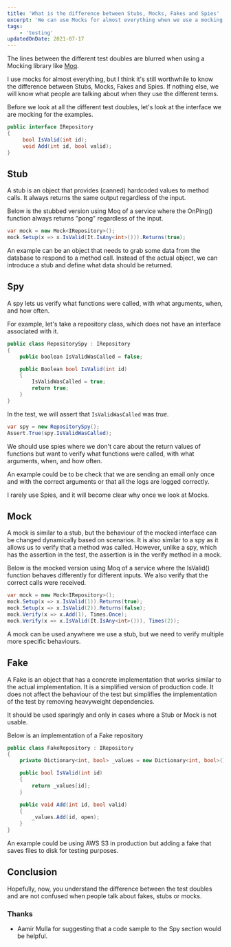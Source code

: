 ```yaml
---
title: 'What is the difference between Stubs, Mocks, Fakes and Spies'
excerpt: 'We can use Mocks for almost everything when we use a mocking framework, but what is the difference between Stubs, Mocks, Fakes and Spies'
tags:
    - 'testing'
updatedOnDate: 2021-07-17
---
```


The lines between the different test doubles are blurred when using a Mocking library like [Moq](https://github.com/moq/moq4).

I use mocks for almost everything, but I think it's still worthwhile to know the difference between Stubs, Mocks, Fakes and Spies. If nothing else, we will know what people are talking about when they use the different terms.

Before we look at all the different test doubles, let's look at the interface we are mocking for the examples.

```csharp
public interface IRepository
{
     bool IsValid(int id);
     void Add(int id, bool valid);
}
```

## Stub

A stub is an object that provides (canned) hardcoded values to method calls. It always returns the same output regardless of the input.

Below is the stubbed version using Moq of a service where the OnPing() function always returns "pong" regardless of the input.

```csharp
var mock = new Mock<IRepository>();
mock.Setup(x => x.IsValid(It.IsAny<int>())).Returns(true);
```

An example can be an object that needs to grab some data from the database to respond to a method call. Instead of the actual object, we can introduce a stub and define what data should be returned.

## Spy

A spy lets us verify what functions were called, with what arguments, when, and how often.

For example, let's take a repository class, which does not have an interface associated with it.

```csharp
public class RepositorySpy : IRepository
{
    public boolean IsValidWasCalled = false;

    public Boolean bool IsValid(int id)
    {
        IsValidWasCalled = true;
        return true;
    }
}
```

In the test, we will assert that `IsValidWasCalled` was _true_.

```csharp
var spy = new RepositorySpy();
Assert.True(spy.IsValidWasCalled);
```

We should use spies where we don't care about the return values of functions but want to verify what functions were called, with what arguments, when, and how often.

An example could be to be check that we are sending an email only once and with the correct arguments or that all the logs are logged correctly.

I rarely use Spies, and it will become clear why once we look at Mocks.

## Mock

A mock is similar to a stub, but the behaviour of the mocked interface can be changed dynamically based on scenarios. It is also similar to a spy as it allows us to verify that a method was called. However, unlike a spy, which has the assertion in the test, the assertion is in the verify method in a mock.

Below is the mocked version using Moq of a service where the IsValid() function behaves differently for different inputs. We also verify that the correct calls were received.

```csharp
var mock = new Mock<IRepository>();
mock.Setup(x => x.IsValid(1)).Returns(true);
mock.Setup(x => x.IsValid(2)).Returns(false);
mock.Verify(x => x.Add(1), Times.Once);
mock.Verify(x => x.IsValid(It.IsAny<int>())), Times(2));
```

A mock can be used anywhere we use a stub, but we need to verify multiple more specific behaviours.

## Fake

A Fake is an object that has a concrete implementation that works similar to the actual implementation. It is a simplified version of production code. It does not affect the behaviour of the test but simplifies the implementation of the test by removing heavyweight dependencies.

It should be used sparingly and only in cases where a Stub or Mock is not usable.

Below is an implementation of a Fake repository

```csharp
public class FakeRepository : IRepository
{
    private Dictionary<int, bool> _values = new Dictionary<int, bool>();

    public bool IsValid(int id)
    {
        return _values[id];
    }

    public void Add(int id, bool valid)
    {
        _values.Add(id, open);
    }
}
```

An example could be using AWS S3 in production but adding a fake that saves files to disk for testing purposes.

## Conclusion

Hopefully, now, you understand the difference between the test doubles and are not confused when people talk about fakes, stubs or mocks.

### Thanks

-   Aamir Mulla for suggesting that a code sample to the Spy section would be helpful.
